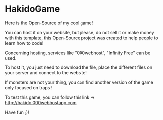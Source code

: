 # HakidoGame
Here is the Open-Source of my cool game!

You can host it on your website, but please, do not sell it or make money with this template, this Open-Source project was created to help people to learn how to code!

Concerning hosting, services like "000webhost", "Infinity Free" can be used.

To host it, you just need to download the file, place the different files on your server and connect to the website!

If monsters are not your thing, you can find another version of the game only focused on traps !

To test this game, you can follow this link -> http://hakido.000webhostapp.com

Have fun ;)!

